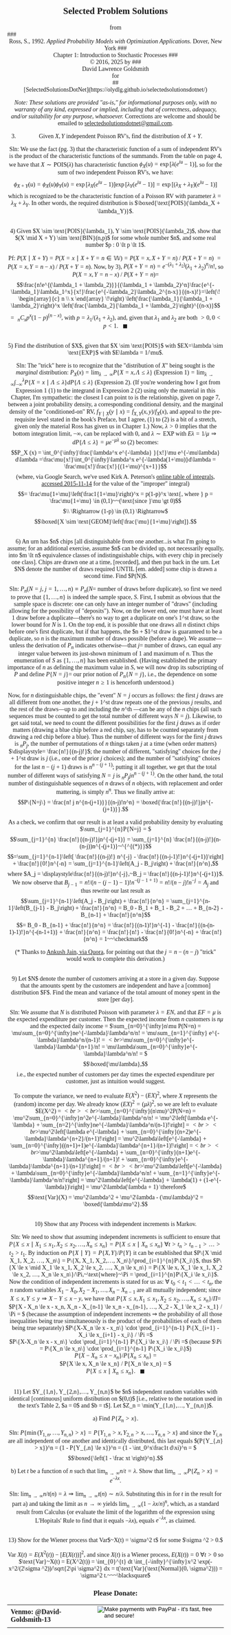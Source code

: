 <style>
body {font-family: Palatino}
</style>
## <center> Selected Problem Solutions
<center>from</center>
### <center>Ross, S., 1992. <i>Applied Probability Models with Optimization Applications.</i>  Dover, New York
### <center>Chapter 1: Introduction to Stochastic Processes
### <center>&copy; 2016, 2025 by 
### <center>David Lawrence Goldsmith
<center>for</center>
## <center>[SelectedSolutionsDotNet](https://olydlg.github.io/selectedsolutionsdotnet/)

<i>Note:  These solutions are provided "as-is," for informational purposes only, with no warranty of any kind, expressed or implied, including that of correctness, adequacy, and/or suitability for any purpose, whatsoever.</i> Corrections are welcome and should be emailed to selectedsolutionsdotnet@gmail.com.

3) Given $X, Y$ independent Poisson RV's, find the distribution of $X + Y$.

Sln: We use the fact (pg. 3) that the characteristic function of a sum of independent RV's is the product of the characteristic functions of the summands. From the table on page 4, we have that $X \sim \text{POIS} (\lambda)$ has characteristic function $\phi_X(u) = \exp[\lambda(e^{iu}-1)]$, so for the sum of two independent Poisson RV's, we have: $$\phi_{X+Y}(u)=\phi_X(u)\phi_Y(u) = \exp[\lambda_X(e^{iu}-1)]\exp[\lambda_Y(e^{iu}-1)] = \exp[(\lambda_X + \lambda_Y)(e^{iu}-1)]$$ which is recognized to be the characteristic function of a Poisson RV with parameter $\lambda = \lambda_X + \lambda_Y$. In other words, the required distribution is $\boxed{\text{POIS}(\lambda_X + \lambda_Y)}$.

<br>
4) Given $X \sim \text{POIS}(\lambda_1), Y \sim \text{POIS}(\lambda_2)$, show that $(X \mid X + Y) \sim \text{BIN}(n,p)$ for some whole number $n$, and some real number $p : 0 \lt p \lt 1$. 

Pf: $P(X \mid X + Y) = P(X=x \mid X+Y=n\in \mathbb{W}) = P(X=x, X+Y=n)~/~P(X+Y=n)$ 
$= P(X=x, Y=n-x)~/~P(X+Y=n)$. Now, by 3), $P(X+Y = n)= e^{-(\lambda_1 + \lambda_2)}(\lambda_1 + \lambda_2)^n/n!$, so  $P(X=x, Y=n-x)~/~P(X+Y=n) =$ $$\frac{n!e^{(\lambda_1 + \lambda_2)}}{(\lambda_1 + \lambda_2)^n}\frac{e^{-\lambda_1}\lambda_1^x}{x!}\frac{e^{-\lambda_2}\lambda_2^{n-x}}{(n-x)!}=\left(\!
  \begin{array}{c}
    n \\
    x
  \end{array}
  \!\right)
  \left(\frac{\lambda_1}{\lambda_1 + \lambda_2}\right)^x
  \left(\frac{\lambda_2}{\lambda_1 + \lambda_2}\right)^{(n-x)}$$
$=~_nC_xp^x(1-p)^{(n-x)}$, with $p=\lambda_1 / (\lambda_1 + \lambda_2)$, and, given that $\lambda_1$ and $\lambda_2$ are both $\gt 0, 0 \lt p \lt 1.~~~\blacksquare$

<br>
5) Find the distribution of $X$, given that $X \sim \text{POIS}$ with $EX=\lambda \sim \text{EXP}$ with $E\lambda = 1/\mu$.

 Sln: The "trick" here is to recognize that the "distribution of $X$" being sought is the <i>marginal</i> distribution: $P_X(x) = \lim_{\lambda \rightarrow \infty} P\{X=x,\Lambda \le \lambda\}\text{ (Expression 1)}= \lim_{\lambda \rightarrow \infty}\int_{-\infty}^{\lambda}P\{X = x \mid \Lambda \le \lambda\}dP\{\Lambda \le \lambda\}$ (Expression 2). (If you're wondering how I got from Expression 1 (1) to the integrand in Expression 2 (2) using only the material in this Chapter, I'm sympathetic: the closest I can point to is the relationship, given on page 7, between a joint probability density, a corresponding conditional density, and the marginal density of the "conditioned-on" RV, $f_{Y \mid X}(y \mid x) = f_{X,Y}(x,y)/f_X(x)$, and appeal to the pre-requisite level stated in the book's Preface, but I agree, (1) to (2) is a bit of a stretch, given only the material Ross has given us in Chapter 1.) Now, $\lambda \gt 0$ implies that the bottom integration limit, $-\infty$, can be replaced with $0$, and $\lambda \sim \text{EXP}$ with $E\lambda = 1/\mu \Rightarrow dP\{\Lambda \le \lambda \} = \mu e^{-\mu\lambda}$ so (2) becomes:
 $$P_X (x) = \int_0^{\infty}\frac{\lambda^x e^{-\lambda} }{x!}\mu e^{-\mu\lambda} d\lambda =\frac\mu{x!}\int_0^{\infty}\lambda^x e^{-\lambda(1+\mu)}d\lambda = \frac\mu{x!}\frac{x!}{(1+\mu)^{x+1}}$$ (where, via Google Search, we've used Kirk A. Peterson's [online table of integrals, accessed 2015-11-14](http://tyr0.chem.wsu.edu/~kipeters/Chem332/resources/TableofUsefulIntegrals.pdf) for the value of the "improper" integral) $$= \frac\mu{1+\mu}\left(\frac1{1+\mu}\right)^x = p(1-p)^x \text{, where } p = \frac\mu{1+\mu} \in (0,1)~~(\text{since }\mu \gt 0)$$ $\\ \Rightarrow (1-p) \in (0,1) \Rightarrow$ $$\boxed{X \sim \text{GEOM}\left[\frac{\mu}{1+\mu}\right]}.$$  
 
<br>
6) An urn has $n$ chips [all distinguishable from one another...is what I'm going to assume; for an additional exercise, assume $n$ can be divided up, not necessarily equally, into $m \lt n$ equivalence classes of indistinguishable chips, with every chip in precisely one class]. Chips are drawn one at a time, [recorded], and then put back in the urn. Let $N$ denote the number of draws required UNTIL [em. added] some chip is drawn a second time. Find $P(N)$. 

Sln: $P_n(N=j,~j=1,…, n) \equiv P_n(N =~$number of draws before duplicate), so first we need to prove that $\{1,…, n\}$ is indeed the sample space, $S$. First, I submit as obvious that the sample space is discrete: one can only have an integer number of "draws" (including allowing for the possibility of "deposits"). Now, on the lower end, one must have at least 1 draw before a duplicate—there's no way to get a duplicate on one's 1^st draw, so the lower bound for $N$ is 1. On the top end, it is possible that one draws all $n$ distinct chips before one's first duplicate, but if that happens, the $n + $1^st draw is guaranteed to be a duplicate, so $n$ is the maximum number of draws possible (before a dupe). We assume—unless the derivation of $P_n$ indicates otherwise—that $j =$ number of draws, can equal any integer value between its just-shown minimum of 1 and maximum of $n$. Thus the enumeration of $S$ as {$1,…, n$} has been established. (Having established the primary importance of $n$ as defining the maximum value in $S$, we will now drop its subscripting of $P$ and define $P\{N=j\} =$ our prior notion of $P_n\{N=j\}$, i.e., the dependence  on some positive integer $n \ge 1$ is henceforth understood.)

Now, for $n$ distinguishable chips, the "event" $N=j$ occurs as follows: 
the first $j$ draws are all different from one another, the $j+1$^st draw repeats one of the previous $j$ results, and the rest of the draws—up to and including the $n$^th —can be any of the $n$ chips (all such sequences must be counted to get the total number of different ways $N=j$).  Likewise, to get said total, we need to count the different possibilities for the first $j$ draws as if order matters (drawing a blue chip before a red chip, say, has to be counted separately from drawing a red chip before a blue).  Thus the number of different ways for the first $j$ draws is $_nP_j$, the number of permutations of $n$ things taken $j$ at a time (when order matters) $\displaystyle= \frac{n!}{(n-j)!}$; the number of different, "satisfying" choices for the $j+1$^st draw is $j$ (i.e., one of the prior $j$ choices); and the number of "satisfying" choices for the last $n-(j+1)$ draws is $n^{n-(j+1)}$; putting it all together, we get that the total number of different ways of satisfying $N=j$ is $_nP_j j n^{n-(j+1)}$. On the other hand, the total number of distinguishable sequences of $n$ draws of $n$ objects, with replacement and order mattering, is simply $n^n$. Thus we finally arrive at: $$P\{N=j\} = \frac{n! j n^{n-(j+1)}}{(n-j)!n^n} = \boxed{\frac{n!}{(n-j)!}jn^{-(j+1)}}.$$

As a check, we confirm that our result is at least a valid probability density by evaluating $\sum_{j=1}^{n}P\{N=j\}  = $ 
$$\sum_{j=1}^{n} \frac{n!}{(n-j)!}jn^{-(j+1)} = 
\sum_{j=1}^{n} \frac{n!}{(n-j)!}(n-(n-j))n^{-(j+1)}~^{^{(*)}}$$ $$=\sum_{j=1}^{n-1}\left[ \frac{n!}{(n-j)!} n^{-j} - \frac{n!}{(n-j-1)!}n^{-(j+1)}\right] + \frac{n!}{0!}n^{-n} = \sum_{j=1}^{n-1}\left(A_j - B_j\right) + \frac{n!}{n^n},$$
where $A_j = \displaystyle\frac{n!}{(n-j)!}n^{-j},~B_j = \frac{n!}{(n-j-1)!}n^{-(j+1)}$. We now observe that $B_{j-1} = n!/(n-(j-1)-1)!n^{-(j-1+1)} = n!/(n-j)!n^{-j} = A_j$ and thus rewrite our last result as 
$$\sum_{j=1}^{n-1}\left(A_j - B_j\right) + \frac{n!}{n^n} = \sum_{j=1}^{n-1}\left(B_{j-1} - B_j\right) + \frac{n!}{n^n} = B_0 - B_1 + B_1 - B_2 + … + B_{n-2} - B_{n-1} + \frac{n!}{n^n}$$
$$= B_0 - B_{n-1} + \frac{n!}{n^n} = \frac{n!}{(n-1)!}n^{-1} - \frac{n!}{(n-(n-1)-1)!}n^{-(n-1+1)} + \frac{n!}{n^n} = \frac{n!}{n!} - \frac{n!}{0!}n^{-n} + \frac{n!}{n^n} = 1~~\checkmark$$ 

(* Thanks to [Ankush Jain, via Quora](http://qr.ae/Rg2dmZ), for pointing out that the $j = n-(n-j)$ "trick" would work to complete this derivation.)

<br>
9) Let $N$ denote the number of customers arriving at a store in a given day. Suppose that the amounts spent by the customers are independent and have a [common] distribution $F$. Find the mean and variance of the total amount of money spent in the store [per day].

Sln: We assume that $N$ is distributed Poisson with parameter $\lambda = EN$, and that $EF = \mu$ is the expected expenditure per customer.  Then the expected income from $n$ customers is $n\mu$ and the expected daily income = $\sum_{n=0}^{\infty}n\mu P(N=n) = \mu\sum_{n=0}^{\infty}ne^{-\lambda}\lambda^n/n! = \mu\sum_{n=1}^{\infty} e^{-\lambda}\lambda^n/(n-1)! = $<br>$\mu\sum_{n=0}^{\infty}e^{-\lambda}\lambda^{n+1}/n! = \mu\lambda\sum_{n=0}^{\infty}e^{-\lambda}\lambda^n/n! = $ $$\boxed{\mu\lambda},$$ i.e., the expected number of customers per day times the expected expenditure per customer, just as intuition would suggest.

To compute the variance, we need to evaluate $E(X^2) - (EX)^2$, where $X$ represents the (random) income per day. We already know $(EX)^2 = (\mu\lambda)^2$, so we are left to evaluate $E(X^2) = $<br><br>$\sum_{n=0}^{\infty}(n\mu)^2P(N=n) = \mu^2\sum_{n=0}^{\infty}n^2e^{-\lambda}\lambda^n/n! = \mu^2\left[\lambda e^{-\lambda} + \sum_{n=2}^{\infty}ne^{-\lambda}\lambda^n/(n-1)!\right] = $<br><br>$\mu^2\left[\lambda e^{-\lambda} + \sum_{n=0}^{\infty}(n+2)e^{-\lambda}\lambda^{n+2}/(n+1)!\right] = \mu^2\lambda\left[e^{-\lambda} + \sum_{n=0}^{\infty}((n+1)+1)e^{-\lambda}\lambda^{n+1}/(n+1)!\right] =$<br><br>$\mu^2\lambda\left[e^{-\lambda} + \sum_{n=0}^{\infty}(n+1)e^{-\lambda}\lambda^{n+1}/(n+1)! + \sum_{n=0}^{\infty}e^{-\lambda}\lambda^{n+1}/(n+1)!\right] = $<br><br>$\mu^2\lambda\left[e^{-\lambda} + \lambda\sum_{n=0}^{\infty}e^{-\lambda}\lambda^n/n! + \sum_{n=1}^{\infty}e^{-\lambda}\lambda^n/n!\right] = \mu^2\lambda\left[e^{-\lambda} + \lambda(1) + (1-e^{-\lambda})\right] = \mu^2\lambda(\lambda + 1) \therefore$ 
$$\text{Var}(X) = \mu^2\lambda^2 + \mu^2\lambda - (\mu\lambda)^2 = \boxed{\lambda\mu^2}.$$

<br>
10) Show that any Process with independent increments is Markov.

Sln: We need to show that assuming independent increments is sufficient to ensure that $P\{X \le x \mid X_1 \le x_1,  X_2 \le x_2, …, X_n \le x_n\} = P\{X \le x \mid X_n \le x_n\}~\forall t > t_n >t_{n-1}>…>t_2>t_1$. By induction on $P\{X \mid Y\} = P\{X, Y\}/P\{Y\}$ it can be established that $P\{X \mid X_1, X_2, …, X_n\} = P\{X, X_1, X_2,…, X_n\}/\prod_{i=1}^{n}P\{X_i\}$, thus $P\{X \le x \mid X_1 \le x_1,  X_2 \le x_2, …, X_n \le x_n\} = P\{X \le x, X_1 \le x_1,  X_2 \le x_2, …, X_n \le x_n\}/\Pi,~\text{where}~\Pi = \prod_{i=1}^{n}P\{X_i \le x_i\}$. Now the condition of independent increments is stated for us as: $\forall~t_0 < t_1 <…< t_n,$ the $n$ random variables $X_1 - X_0, X_2 - X_1, …, X_n - X_{n-1}$ are all mutually independent; since $X \le x, Y \le y \Rightarrow X - Y \le x - y$, we have that $P\{X \le x, X_1 \le x_1,  X_2 \le x_2, …, X_n \le x_n\}/\Pi =$ $P\{X - X_n \le x - x_n, X_n - X_{n-1} \le x_n - x_{n-1}, …, X_2 - X_1 \le x_2 - x_1\} / \Pi = $ (because the assumption of independent increments $\Rightarrow$ the probability of all those inequalities being true simultaneously is the product of the probabilities of each of them being true separately) $P\{X-X_n \le x - x_n\} \cdot \prod_{i=1}^{n-1} P\{X_{i+1} - X_i \le x_{i+1} - x_i\} / \Pi =$
<br>
$P\{X-X_n \le x - x_n\} \cdot \prod_{i=1}^{n-1} P\{X_i \le x_i\} / \Pi =$ (because $\Pi = P\{X_n \le x_n\} \cdot \prod_{i=1}^{n-1} P\{X_i \le x_i\}$)
<br>
$P\{X-X_n \le x - x_n\} / P\{X_n \le x_n\}$ $=$
<br>
$P\{X \le x, X_n \le x_n\} / P\{X_n \le x_n\} = $
<br>
$P\{X \le x \mid X_n \le x_n\}.~~~\blacksquare$

<br>
11) Let $Y_{1,n}, Y_{2,n},…, Y_{n,n}$ be $n$ independent random variables with identical [continuous] uniform distibution on $(0,t)$ [i.e., relative to the notation used in the text's Table 2, $a = 0$ and $b = t$]. Let $Z_n = \min(Y_{1,n},…, Y_{n,n})$.

a) Find $P\{Z_n > x\}$.

Sln: $P\{\min (Y_{1,n},…, Y_{n,n}) > x\} = P\{Y_{1,n} > x, Y_{2,n} > x,…, Y_{n,n} > x\}$ and since the $Y_{i,n}$ are all independent of one another and identically distributed, this last equals $(P\{Y_{,n} > x\})^n = (1 - P\{Y_{,n} \le x\})^n =  (1 - \int_0^x\frac1t d\xi)^n = $ $$\boxed{\left(1 - \frac xt \right)^n}.$$

b) Let $t$ be a function of $n$ such that $\lim_{n\rightarrow \infty}n/t = \lambda$. Show that $\lim_{n \rightarrow \infty} P\{Z_n > x\} = e^{-\lambda x}.$ 

Sln: $\lim_{n \rightarrow \infty} n/t(n) = \lambda \Rightarrow \lim_{n \rightarrow \infty} t(n) \sim n/\lambda$.  Substituting this in for $t$ in the result for part a) and taking the limit as $n \rightarrow \infty$ yields $\lim_{n \rightarrow \infty} (1 - \lambda x / n)^n$, which, as a standard result from Calculus (or evaluate the limit of the logarithm of the expression using L'Hopitals' Rule to find that it equals $-\lambda x$), equals $e^{-\lambda x}$, as claimed.

<br>
13) Show for the Wiener process that Var$~X(t) = \sigma^2 t$ for some $\sigma ^2 > 0.$

$\text{Var}~X(t) = E(X^2(t)) - [E(X(t))]^2$, and since $X(t)$ is a Wiener process, $E(X(t)) = 0~\forall t>0$ so $\text{Var}~X(t) = E(X^2(t)) = \int_{0}^{t} dt \int_{-\infty}^{\infty}x^2 \exp(-x^2/(2\sigma ^2))/\sqrt{2\pi \sigma^2} dx = t(\text{Var}(\text{Normal}(0, \sigma^2))) = \sigma^2 t.~~~\blacksquare$

### Please Donate:
<table>
  <tr style="border: none; background: transparent;">
    <td style="border: none;">
      <b>Venmo: @David-Goldsmith-13</b>
    </td>
    <td style="border: none;">
      <form action="https://www.paypal.com/cgi-bin/webscr"
            method="post"><input name="cmd"
            value="_xclick" type="hidden"> <input name="business"
            value="dgoldsmith_89@alumni.brown.edu" type="hidden"> <input
            name="item_name" value="SelectedSolutions Donation"
            type="hidden"> <input name="cn" value="Special Instructions
            (optional" type="hidden"> <input
            src="https://www.paypal.com/images/x-click-but04.gif"
            name="submit" alt="Make payments with PayPal - it's fast,
            free and secure!" align="middle" border="0" type="image"></form>
    </td>
  </tr>
</table>

